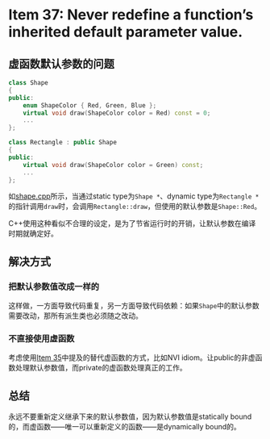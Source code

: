 # Item 37: Never redefine a function’s inherited default parameter value.

## 虚函数默认参数的问题

```cpp
class Shape
{
public:
    enum ShapeColor { Red, Green, Blue };
    virtual void draw(ShapeColor color = Red) const = 0;
    ...
};

class Rectangle : public Shape
{
public:
    virtual void draw(ShapeColor color = Green) const;
    ...
};
```

如[shape.cpp](./shape.cpp)所示，当通过static type为`Shape *`、dynamic type为`Rectangle *`的指针调用`draw`时，会调用`Rectangle::draw`，但使用的默认参数是`Shape::Red`。

C++使用这种看似不合理的设定，是为了节省运行时的开销，让默认参数在编译时期就确定好。

## 解决方式

### 把默认参数值改成一样的

这样做，一方面导致代码重复，另一方面导致代码依赖：如果`Shape`中的默认参数需要改动，那所有派生类也必须随之改动。

### 不直接使用虚函数

考虑使用[Item 35](../Item%2035)中提及的替代虚函数的方式，比如NVI idiom。让public的非虚函数处理默认参数值，而private的虚函数处理真正的工作。

## 总结

永远不要重新定义继承下来的默认参数值，因为默认参数值是statically bound的，而虚函数——唯一可以重新定义的函数——是dynamically bound的。
